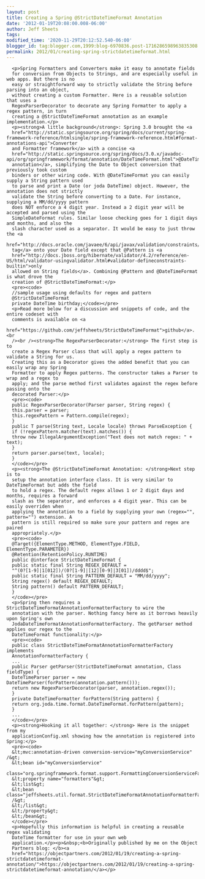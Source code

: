 ```yaml
---
layout: post
title: Creating a Spring @StrictDateTimeFormat Annotation
date: '2012-01-19T20:08:00.008-06:00'
author: Jeff Sheets
tags:
modified_time: '2020-11-29T20:12:52.540-06:00'
blogger_id: tag:blogger.com,1999:blog-6970836.post-1716286598963835308
permalink: 2012/01/creating-spring-strictdatetimeformat.html
---
```



      <p>Spring Formatters and Converters make it easy to annotate fields
      for conversion from Objects to Strings, and are especially useful in web apps. But there is no
      easy or straightforward way to strictly validate the String before parsing into an object,
      without creating a custom Formatter. Here is a reusable solution that uses a
      RegexParserDecorator to decorate any Spring Formatter to apply a regex pattern, in turn
      creating a @StrictDateTimeFormat annotation as an example implementation.</p>
      <p><strong>A little background</strong>: Spring 3.0 brought the <a
      href="http://static.springsource.org/spring/docs/current/spring-framework-reference/htmlsingle/spring-framework-reference.html#format-annotations-api">Converter
      and Formatter framework</a> with a concise <a
      href="http://static.springsource.org/spring/docs/3.0.x/javadoc-api/org/springframework/format/annotation/DateTimeFormat.html">@DateTimeFormat
      annotation</a>, simplifying the Date to Object conversion that previously took custom
      binders or other wiring code. With @DateTimeFormat you can easily supply a String pattern used
      to parse and print a Date (or joda DateTime) object. However, the annotation does not strictly
      validate the String before converting to a Date. For instance, supplying a MM/dd/yyyy pattern
      does NOT enforce a 4 digit year. Instead a 2 digit year will be accepted and parsed using the
      SimpleDateFormat rules. Similar loose checking goes for 1 digit days and months, and also the
      slash character used as a separator. It would be easy to just throw the <a
      href="http://docs.oracle.com/javaee/6/api/javax/validation/constraints/Pattern.html">@Pattern
      tag</a> onto your Date field except that @Pattern is <a
      href="http://docs.jboss.org/hibernate/validator/4.2/reference/en-US/html/validator-usingvalidator.html#validator-defineconstraints-builtin">only
      allowed on String fields</a>. Combining @Pattern and @DateTimeFormat is what drove the
      creation of @StrictDateTimeFormat:</p>
      <pre><code>
      //sample usage using defaults for regex and pattern
      @StrictDateTimeFormat
      private DateTime birthday;</code></pre>
      <p>Read more below for a discussion and snippets of code, and the entire codeset with
      comments is available on <a
      href="https://github.com/jeffsheets/StrictDateTimeFormat">github</a>.<br
      /><br /><strong>The RegexParserDecorator:</strong> The first step is to
      create a Regex Parser class that will apply a regex pattern to validate a String for us.
      Creating this as a Decorator gives the added benefit that you can easily wrap any Spring
      Formatter to apply Regex patterns. The constructor takes a Parser to wrap and a regex to
      apply; and the parse method first validates against the regex before passing onto the
      decorated Parser:</p>
      <pre><code>
      public RegexParserDecorator(Parser parser, String regex) {
      this.parser = parser;
      this.regexPattern = Pattern.compile(regex);
      }
      public T parse(String text, Locale locale) throws ParseException {
      if (!regexPattern.matcher(text).matches()) {
      throw new IllegalArgumentException("Text does not match regex: " + text);
      }
      return parser.parse(text, locale);
      }
      </code></pre>
      <p><strong>The @StrictDateTimeFormat Annotation: </strong>Next step is to
      setup the annotation interface class. It is very similar to DateTimeFormat but adds the field
      to hold a regex. The default regex allows 1 or 2 digit days and months, requires a forward
      slash as the separator, and enforces a 4 digit year. This can be easily overriden when
      applying the annotation to a field by supplying your own (regex="", pattern="") extension. A
      pattern is still required so make sure your pattern and regex are paired
      appropriately.</p>
      <pre><code>
      @Target({ElementType.METHOD, ElementType.FIELD, ElementType.PARAMETER})
      @Retention(RetentionPolicy.RUNTIME)
      public @interface StrictDateTimeFormat {
      public static final String REGEX_DEFAULT =
      "^(0?[1-9]|1[012])/(0?[1-9]|[12][0-9]|3[01])/dddd$";
      public static final String PATTERN_DEFAULT = "MM/dd/yyyy";
      String regex() default REGEX_DEFAULT;
      String pattern() default PATTERN_DEFAULT;
      }
      </code></pre>
      <p>Spring then requires a StrictDateTimeFormatAnnotationFormatterFactory to wire the
      annotation with the parser. Nothing fancy here as it borrows heavily upon Spring's own
      JodaDateTimeFormatAnnotationFormatterFactory. The getParser method applies our regex to the
      DateTimeFormat functionality:</p>
      <pre><code>
      public class StrictDateTimeFormatAnnotationFormatterFactory implements
      AnnotationFormatterFactory {
      ...
      public Parser getParser(StrictDateTimeFormat annotation, Class fieldType) {
      DateTimeParser parser = new DateTimeParser(forPattern(annotation.pattern()));
      return new RegexParserDecorator(parser, annotation.regex());
      }
      private DateTimeFormatter forPattern(String pattern) {
      return org.joda.time.format.DateTimeFormat.forPattern(pattern);
      }
      ...
      </code></pre>
      <p><strong>Hooking it all together: </strong> Here is the snippet from my
      applicationConfig.xml showing how the annotation is registered into Spring:</p>
      <pre><code>
      &lt;mvc:annotation-driven conversion-service="myConversionService" /&gt;
      &lt;bean id="myConversionService"
      class="org.springframework.format.support.FormattingConversionServiceFactoryBean"&gt;
      &lt;property name="formatters"&gt;
      &lt;list&gt;
      &lt;bean class="jeffsheets.util.format.StrictDateTimeFormatAnnotationFormatterFactory"
      /&gt;
      &lt;/list&gt;
      &lt;/property&gt;
      &lt;/bean&gt;
      </code></pre>
      <p>Hopefully this information is helpful in creating a reusable regex validating
      DateTime formatter for use in your own web
      application.</p><p>&nbsp;<b>Originally published by me on the Object
      Partners blog: </b><a
      href="https://objectpartners.com/2012/01/19/creating-a-spring-strictdatetimeformat-annotation/">https://objectpartners.com/2012/01/19/creating-a-spring-strictdatetimeformat-annotation/</a></p>